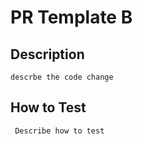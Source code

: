 # PR Template B

## Description

`descrbe the code change`

## How to Test

` Describe how to test`

